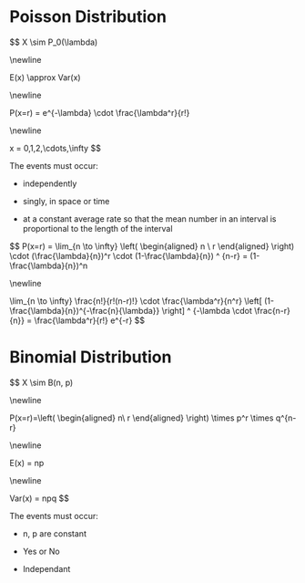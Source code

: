 # Poisson Distribution

$$
X \sim P_0(\lambda)

\newline

E(x) \approx Var(x)

\newline

P(x=r) = e^{-\lambda} \cdot \frac{\lambda^r}{r!}

\newline

x = 0,1,2,\cdots,\infty
$$

The events must occur:

- independently

- singly, in space or time

- at a constant average rate so that the mean number in an interval is proportional to the length of the interval

$$
P(x=r) = 
\lim_{n \to \infty}
\left(
\begin{aligned}
n \\
r
\end{aligned}
\right) 
\cdot (\frac{\lambda}{n})^r
\cdot (1-\frac{\lambda}{n}) ^ {n-r} = (1-\frac{\lambda}{n})^n

\newline

\lim_{n \to \infty}
\frac{n!}{r!(n-r)!}
\cdot \frac{\lambda^r}{n^r}
\left[
    (1-\frac{\lambda}{n})^{-\frac{n}{\lambda}}
\right] ^ {-\lambda \cdot \frac{n-r}{n}} = \frac{\lambda^r}{r!} e^{-r}
$$
# Binomial Distribution

$$
X \sim B(n, p)

\newline

P(x=r)=\left(
\begin{aligned}
n\\
r
\end{aligned}
\right) \times p^r \times q^{n-r}

\newline

E(x) = np

\newline

Var(x) = npq
$$

The events must occur: 

- n, p are constant

- Yes or No

- Independant